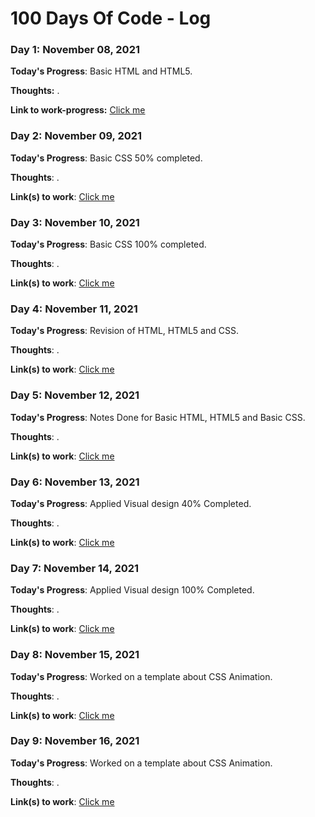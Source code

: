 # 100 Days Of Code - Log

### Day 1: November 08, 2021

**Today's Progress**: Basic HTML and HTML5.

**Thoughts:** .

**Link to work-progress:** [Click me](https://jaysingh9518.github.io/100daysofcode)

### Day 2: November 09, 2021

**Today's Progress**: Basic CSS 50% completed.

**Thoughts**: .

**Link(s) to work**: [Click me](https://jaysingh9518.github.io/100daysofcode)

### Day 3: November 10, 2021
**Today's Progress**: Basic CSS 100% completed.

**Thoughts**: .

**Link(s) to work**: [Click me](https://jaysingh9518.github.io/100daysofcode)

### Day 4: November 11, 2021
**Today's Progress**: Revision of HTML, HTML5 and CSS.

**Thoughts**: .

**Link(s) to work**: [Click me](https://jaysingh9518.github.io/100daysofcode)

### Day 5: November 12, 2021
**Today's Progress**: Notes Done for Basic HTML, HTML5 and Basic CSS.

**Thoughts**: .

**Link(s) to work**: [Click me](https://jaysingh9518.github.io/100daysofcode)

### Day 6: November 13, 2021
**Today's Progress**: Applied Visual design 40% Completed.

**Thoughts**: .

**Link(s) to work**: [Click me](https://jaysingh9518.github.io/100daysofcode)

### Day 7: November 14, 2021
**Today's Progress**: Applied Visual design 100% Completed.

**Thoughts**: .

**Link(s) to work**: [Click me](https://jaysingh9518.github.io/100daysofcode)

### Day 8: November 15, 2021
**Today's Progress**: Worked on a template about CSS Animation.

**Thoughts**: .

**Link(s) to work**: [Click me](https://jaysingh9518.github.io/100daysofcode)

### Day 9: November 16, 2021
**Today's Progress**: Worked on a template about CSS Animation.

**Thoughts**: .

**Link(s) to work**: [Click me](https://jaysingh9518.github.io/)

